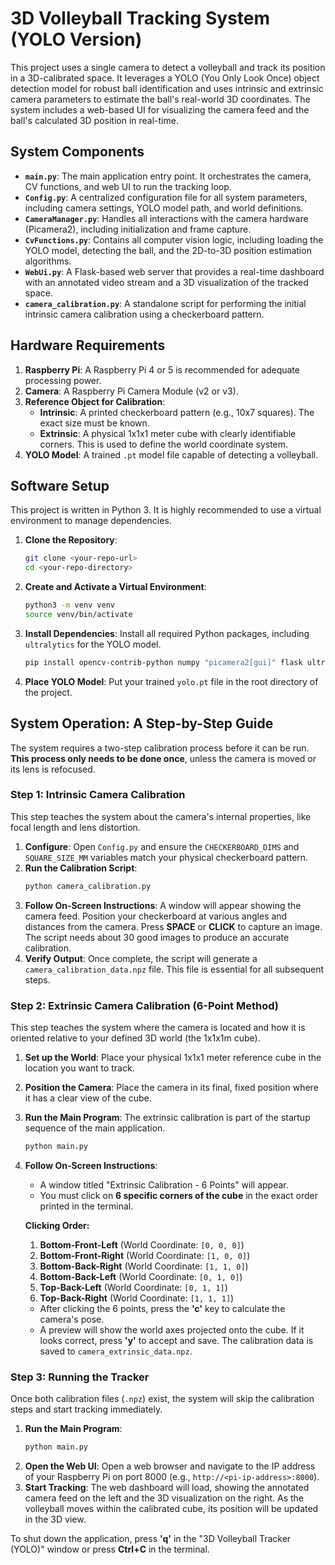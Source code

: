 # 3D Volleyball Tracking System (YOLO Version)

This project uses a single camera to detect a volleyball and track its position in a 3D-calibrated space. It leverages a YOLO (You Only Look Once) object detection model for robust ball identification and uses intrinsic and extrinsic camera parameters to estimate the ball's real-world 3D coordinates. The system includes a web-based UI for visualizing the camera feed and the ball's calculated 3D position in real-time.

## System Components

- **`main.py`**: The main application entry point. It orchestrates the camera, CV functions, and web UI to run the tracking loop.
- **`Config.py`**: A centralized configuration file for all system parameters, including camera settings, YOLO model path, and world definitions.
- **`CameraManager.py`**: Handles all interactions with the camera hardware (Picamera2), including initialization and frame capture.
- **`CvFunctions.py`**: Contains all computer vision logic, including loading the YOLO model, detecting the ball, and the 2D-to-3D position estimation algorithms.
- **`WebUi.py`**: A Flask-based web server that provides a real-time dashboard with an annotated video stream and a 3D visualization of the tracked space.
- **`camera_calibration.py`**: A standalone script for performing the initial intrinsic camera calibration using a checkerboard pattern.

## Hardware Requirements

1.  **Raspberry Pi**: A Raspberry Pi 4 or 5 is recommended for adequate processing power.
2.  **Camera**: A Raspberry Pi Camera Module (v2 or v3).
3.  **Reference Object for Calibration**:
    * **Intrinsic**: A printed checkerboard pattern (e.g., 10x7 squares). The exact size must be known.
    * **Extrinsic**: A physical 1x1x1 meter cube with clearly identifiable corners. This is used to define the world coordinate system.
4.  **YOLO Model**: A trained `.pt` model file capable of detecting a volleyball.

## Software Setup

This project is written in Python 3. It is highly recommended to use a virtual environment to manage dependencies.

1.  **Clone the Repository**:
    ```bash
    git clone <your-repo-url>
    cd <your-repo-directory>
    ```

2.  **Create and Activate a Virtual Environment**:
    ```bash
    python3 -m venv venv
    source venv/bin/activate
    ```

3.  **Install Dependencies**: Install all required Python packages, including `ultralytics` for the YOLO model.
    ```bash
    pip install opencv-contrib-python numpy "picamera2[gui]" flask ultralytics
    ```

4.  **Place YOLO Model**: Put your trained `yolo.pt` file in the root directory of the project.

## System Operation: A Step-by-Step Guide

The system requires a two-step calibration process before it can be run. **This process only needs to be done once**, unless the camera is moved or its lens is refocused.

### Step 1: Intrinsic Camera Calibration

This step teaches the system about the camera's internal properties, like focal length and lens distortion.

1.  **Configure**: Open `Config.py` and ensure the `CHECKERBOARD_DIMS` and `SQUARE_SIZE_MM` variables match your physical checkerboard pattern.
2.  **Run the Calibration Script**:
    ```bash
    python camera_calibration.py
    ```
3.  **Follow On-Screen Instructions**: A window will appear showing the camera feed. Position your checkerboard at various angles and distances from the camera. Press **SPACE** or **CLICK** to capture an image. The script needs about 30 good images to produce an accurate calibration.
4.  **Verify Output**: Once complete, the script will generate a `camera_calibration_data.npz` file. This file is essential for all subsequent steps.

### Step 2: Extrinsic Camera Calibration (6-Point Method)

This step teaches the system where the camera is located and how it is oriented relative to your defined 3D world (the 1x1x1m cube).

1.  **Set up the World**: Place your physical 1x1x1 meter reference cube in the location you want to track.
2.  **Position the Camera**: Place the camera in its final, fixed position where it has a clear view of the cube.
3.  **Run the Main Program**: The extrinsic calibration is part of the startup sequence of the main application.
    ```bash
    python main.py
    ```
4.  **Follow On-Screen Instructions**:
    * A window titled "Extrinsic Calibration - 6 Points" will appear.
    * You must click on **6 specific corners of the cube** in the exact order printed in the terminal.

    **Clicking Order:**
    1.  **Bottom-Front-Left** (World Coordinate: `[0, 0, 0]`)
    2.  **Bottom-Front-Right** (World Coordinate: `[1, 0, 0]`)
    3.  **Bottom-Back-Right** (World Coordinate: `[1, 1, 0]`)
    4.  **Bottom-Back-Left** (World Coordinate: `[0, 1, 0]`)
    5.  **Top-Back-Left** (World Coordinate: `[0, 1, 1]`)
    6.  **Top-Back-Right** (World Coordinate: `[1, 1, 1]`)

    * After clicking the 6 points, press the **'c'** key to calculate the camera's pose.
    * A preview will show the world axes projected onto the cube. If it looks correct, press **'y'** to accept and save. The calibration data is saved to `camera_extrinsic_data.npz`.

### Step 3: Running the Tracker

Once both calibration files (`.npz`) exist, the system will skip the calibration steps and start tracking immediately.

1.  **Run the Main Program**:
    ```bash
    python main.py
    ```
2.  **Open the Web UI**: Open a web browser and navigate to the IP address of your Raspberry Pi on port 8000 (e.g., `http://<pi-ip-address>:8000`).
3.  **Start Tracking**: The web dashboard will load, showing the annotated camera feed on the left and the 3D visualization on the right. As the volleyball moves within the calibrated cube, its position will be updated in the 3D view.

To shut down the application, press **'q'** in the "3D Volleyball Tracker (YOLO)" window or press **Ctrl+C** in the terminal.
